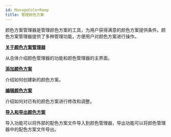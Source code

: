 ```yaml
---
id: ManageColorRamp
title: 管理颜色方案
---
```

颜色方案管理器是管理颜色方案的工具，为用户获得满意的颜色方案提供条件。颜色方案管理器提供了多种管理功能，方便用户对颜色方案进行操作。

[**关于颜色方案管理器**](ColorRampManager.html)

从总体介绍颜色管理器的功能和颜色管理器的主界面。

[**添加颜色方案**](AddColorRamp.html)

介绍如何创建新的颜色方案。

[**编辑颜色方案**](EditColorRamp.html)

介绍如何对已有的颜色方案进行修改和调整。

[**导入和导出颜色方案**](ImportExport.html)

导入功能可以将外部的配色方案文件导入到颜色管理器，导出功能可以将颜色管理器中的配色方案文件导出。

